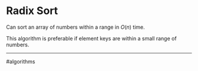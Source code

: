 # Radix Sort
Can sort an array of numbers within a range in $O(n)$ time.

This algorithm is preferable if element keys are within a small range of numbers.




---
#algorithms